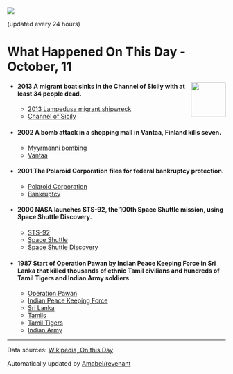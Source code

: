 <img src="https://img.shields.io/badge/last%20updated%20at-2020--10--11%2000%3A12%20(UTC)-brightgreen?style=for-the-badge">

(updated every 24 hours)

# What Happened On This Day - October, 11

<img align="right" src="https://user-images.githubusercontent.com/12688422/87848414-3e9d0800-c91b-11ea-84df-7ebcb2c52b8d.png" width="80px">

- #### 2013 A migrant boat sinks in the Channel of Sicily with at least 34 people dead.

  - [2013 Lampedusa migrant shipwreck](https://wikipedia.org/wiki/2013_Lampedusa_migrant_shipwreck)
  - [Channel of Sicily](https://wikipedia.org/wiki/Channel_of_Sicily)

- #### 2002 A bomb attack in a shopping mall in Vantaa, Finland kills seven.

  - [Myyrmanni bombing](https://wikipedia.org/wiki/Myyrmanni_bombing)
  - [Vantaa](https://wikipedia.org/wiki/Vantaa)

- #### 2001 The Polaroid Corporation files for federal bankruptcy protection.

  - [Polaroid Corporation](https://wikipedia.org/wiki/Polaroid_Corporation)
  - [Bankruptcy](https://wikipedia.org/wiki/Bankruptcy)

- #### 2000 NASA launches STS-92, the 100th Space Shuttle mission, using Space Shuttle Discovery.

  - [STS-92](https://wikipedia.org/wiki/STS-92)
  - [Space Shuttle](https://wikipedia.org/wiki/Space_Shuttle)
  - [Space Shuttle Discovery](https://wikipedia.org/wiki/Space_Shuttle_Discovery)

- #### 1987 Start of Operation Pawan by Indian Peace Keeping Force in Sri Lanka that killed thousands of ethnic Tamil civilians and hundreds of Tamil Tigers and Indian Army soldiers.

  - [Operation Pawan](https://wikipedia.org/wiki/Operation_Pawan)
  - [Indian Peace Keeping Force](https://wikipedia.org/wiki/Indian_Peace_Keeping_Force)
  - [Sri Lanka](https://wikipedia.org/wiki/Sri_Lanka)
  - [Tamils](https://wikipedia.org/wiki/Tamils)
  - [Tamil Tigers](https://wikipedia.org/wiki/Tamil_Tigers)
  - [Indian Army](https://wikipedia.org/wiki/Indian_Army)
---

Data sources: [Wikipedia, On this Day](https://byabbe.se/on-this-day/)

Automatically updated by [Amabel/revenant](https://github.com/Amabel/revenant)